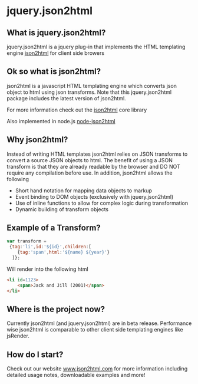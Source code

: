 jquery.json2html
=========

What is jquery.json2html?
------------------
jquery.json2html is a jquery plug-in that implements the HTML templating engine <a href='https://github.com/moappi/json2html'>json2html</a> for client side browers

Ok so what is json2html?
------------------
json2html is a javascript HTML templating engine which converts json object to html using json transforms.  Note that this jquery.json2html package includes the latest version of json2html.

For more information check out the <a href='https://github.com/moappi/json2html'>json2html</a> core library

Also implemented in node.js <a href='https://github.com/moappi/node-json2html'>node-json2html</a>


Why json2html?
--------------
Instead of writing HTML templates json2html relies on JSON transforms to convert a source JSON objects to html.  The benefit of using a JSON transform is that they are already readable by the browser and DO NOT require any compilation before use.   In addition, json2html allows the following

+	Short hand notation for mapping data objects to markup
+	Event binding to DOM objects (exclusively with jquery.json2html) 
+	Use of inline functions to allow for complex logic during transformation 
+	Dynamic building of transform objects

Example of a Transform?
--------------
```javascript
var transform = 
 {tag:'li',id:'${id}',children:[
	{tag:'span',html:'${name} ${year}'}
  ]};		
```
Will render into the following html

```html
<li id=1123>
	<span>Jack and Jill (2001)</span>
</li>	
```

Where is the project now?
--------------
Currently json2html (and jquery.json2html) are in beta release.  Performance wise json2html is comparable to other client side templating engines like jsRender.


How do I start?
--------------
Check out our website <a href='http://www.json2html.com'>www.json2html.com</a> for more information including detailed usage notes, downloadable examples and more!
